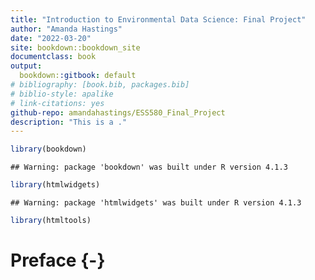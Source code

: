 ```yaml
---
title: "Introduction to Environmental Data Science: Final Project"
author: "Amanda Hastings"
date: "2022-03-20"
site: bookdown::bookdown_site
documentclass: book
output: 
  bookdown::gitbook: default
# bibliography: [book.bib, packages.bib]
# biblio-style: apalike
# link-citations: yes
github-repo: amandahastings/ESS580_Final_Project
description: "This is a ."
---
```



```r
library(bookdown)
```

```
## Warning: package 'bookdown' was built under R version 4.1.3
```

```r
library(htmlwidgets)
```

```
## Warning: package 'htmlwidgets' was built under R version 4.1.3
```

```r
library(htmltools)
```




# Preface {-}
